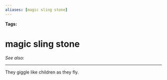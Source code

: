 ```yaml
---
aliases: [magic sling stone]
---
```


**Tags:** 
# magic sling stone
*See also:* 
___
They giggle like children as they fly.